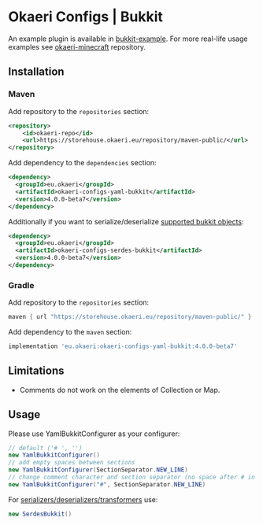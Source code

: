 # Okaeri Configs | Bukkit

An example plugin is available in [bukkit-example](https://github.com/OkaeriPoland/okaeri-configs/tree/master/yaml-bukkit-example). For more real-life usage examples
see [okaeri-minecraft](https://github.com/OkaeriPoland/okaeri-minecraft) repository.

## Installation

### Maven

Add repository to the `repositories` section:

```xml
<repository>
    <id>okaeri-repo</id>
    <url>https://storehouse.okaeri.eu/repository/maven-public/</url>
</repository>
```

Add dependency to the `dependencies` section:

```xml
<dependency>
  <groupId>eu.okaeri</groupId>
  <artifactId>okaeri-configs-yaml-bukkit</artifactId>
  <version>4.0.0-beta7</version>
</dependency>
```

Additionally if you want to serialize/deserialize [supported bukkit objects](https://github.com/OkaeriPoland/okaeri-configs/tree/master/serdes-bukkit):

```xml
<dependency>
  <groupId>eu.okaeri</groupId>
  <artifactId>okaeri-configs-serdes-bukkit</artifactId>
  <version>4.0.0-beta7</version>
</dependency>
```

### Gradle

Add repository to the `repositories` section:

```groovy
maven { url "https://storehouse.okaeri.eu/repository/maven-public/" }
```

Add dependency to the `maven` section:

```groovy
implementation 'eu.okaeri:okaeri-configs-yaml-bukkit:4.0.0-beta7'
```

## Limitations

- Comments do not work on the elements of Collection or Map.

## Usage

Please use YamlBukkitConfigurer as your configurer:

```java
// default ('# ', '')
new YamlBukkitConfigurer()
// add empty spaces between sections
new YamlBukkitConfigurer(SectionSeparator.NEW_LINE)
// change comment character and section separator (no space after # in comments, empty newlines)
new YamlBukkitConfigurer("#", SectionSeparator.NEW_LINE)
```

For [serializers/deserializers/transformers](https://github.com/OkaeriPoland/okaeri-configs/tree/master/serdes-bukkit) use:

```java
new SerdesBukkit()
```
